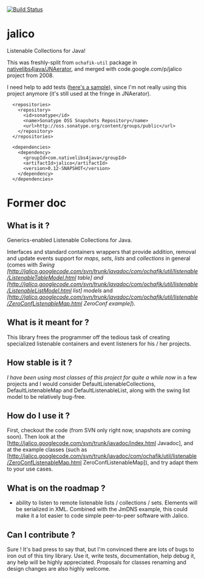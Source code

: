[![Build Status](https://travis-ci.org/ochafik/jalico.svg?branch=master)](https://travis-ci.org/ochafik/jalico)

# jalico

Listenable Collections for Java!

This was freshly-split from `ochafik-util` package in [nativelibs4java/JNAerator](http://github.com/nativelibs4java/JNAerator), and merged with code.google.com/p/jalico project from 2008.

I need help to add tests ([here's a sample](./src/test/java/com/nativelibs4java/jalico/ListenableCollectionsTest.java)), since I'm not really using this project anymore (it's still used at the fringe in JNAerator).

```
  <repositories>
    <repository>
      <id>sonatype</id>
      <name>Sonatype OSS Snapshots Repository</name>
      <url>http://oss.sonatype.org/content/groups/public</url>
    </repository>
  </repositories>

  <dependencies>
    <dependency>
      <groupId>com.nativelibs4java</groupId>
      <artifactId>jalico</artifactId>
      <version>0.12-SNAPSHOT</version>
    </dependency>
  </dependencies>
```

# Former doc

## What is it ?

Generics-enabled Listenable Collections for Java. 

Interfaces and standard containers wrappers that provide addition, removal and update events support for *maps*, *sets*, *lists* and *collections* in general (comes with *Swing [http://jalico.googlecode.com/svn/trunk/javadoc/com/ochafik/util/listenable/ListenableTableModel.html table] and [http://jalico.googlecode.com/svn/trunk/javadoc/com/ochafik/util/listenable/ListenableListModel.html list] models* and *[http://jalico.googlecode.com/svn/trunk/javadoc/com/ochafik/util/listenable/ZeroConfListenableMap.html ZeroConf example]*).

## What is it meant for ?

This library frees the programmer off the tedious task of creating specialized listenable containers and event listeners for his / her projects.

## How stable is it ?

*I have been using most classes of this project for quite a while now* in a few projects and I would consider DefaultListenableCollections, DefaultListenableMap and DefaultListenableList, along with the swing list model to be relatively bug-free.

## How do I use it ?

First, checkout the code (from SVN only right now, snapshots are coming soon).
Then look at the [http://jalico.googlecode.com/svn/trunk/javadoc/index.html Javadoc], and at the example classes (such as [http://jalico.googlecode.com/svn/trunk/javadoc/com/ochafik/util/listenable/ZeroConfListenableMap.html ZeroConfListenableMap]), and try adapt them to your use cases.

## What is on the roadmap ?

- ability to listen to remote listenable lists / collections / sets. Elements will be serialized in XML. Combined with the JmDNS example, this could make it a lot easier to code simple peer-to-peer software with Jalico.

## Can I contribute ?

Sure ! 
It's bad press to say that, but I'm convinced there are lots of bugs to iron out of this tiny library.
Use it, write tests, documentation, help debug it, any help will be highly appreciated. 
Proposals for classes renaming and design changes are also highly welcome.
